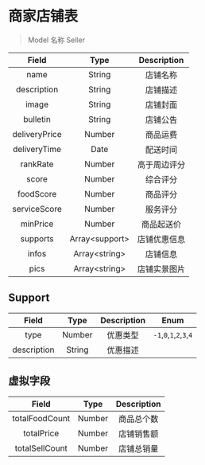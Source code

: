 # 商家店铺表

> Model 名称 Seller

|     Field     |      Type       | Description  |
| :-----------: | :-------------: | :----------: |
|     name      |     String      |   店铺名称   |
|  description  |     String      |   店铺描述   |
|     image     |     String      |   店铺封面   |
|   bulletin    |     String      |   店铺公告   |
| deliveryPrice |     Number      |   商品运费   |
| deliveryTime  |      Date       |   配送时间   |
|   rankRate    |     Number      | 高于周边评分 |
|     score     |     Number      |   综合评分   |
|   foodScore   |     Number      |   商品评分   |
| serviceScore  |     Number      |   服务评分   |
|   minPrice    |     Number      |  商品起送价  |
|   supports    | Array<support\> | 店铺优惠信息 |
|     infos     | Array<string\>  |   店铺信息   |
|     pics      | Array<string\>  | 店铺实景图片 |

## Support

|    Field    |  Type  | Description |           Enum           |
| :---------: | :----: | :---------: | :----------------------: |
|    type     | Number |  优惠类型   | `-1`,`0`,`1`,`2`,`3`,`4` |
| description | String |  优惠描述   |                          |

## 虚拟字段

|     Field      |  Type  | Description |
| :------------: | :----: | :---------: |
| totalFoodCount | Number | 商品总个数  |
|   totalPrice   | Number | 店铺销售额  |
| totalSellCount | Number | 店铺总销量  |
